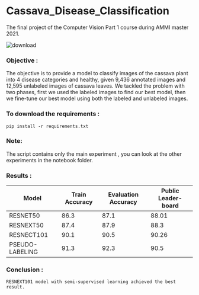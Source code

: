 # Cassava_Disease_Classification
The final project of the Computer Vision Part 1 course during AMMI master 2021.

![download](https://user-images.githubusercontent.com/45710249/135855772-bd28cd86-4a16-4ce8-8fc8-e0315d94ab82.jpeg)

### Objective :

The objective is to provide a model to classify images of the cassava plant
into 4 disease categories and healthy, given 9,436 annotated images and 12,595
unlabeled images of cassava leaves. We tackled the problem with two phases, first we used the labeled images to find
our best model, then we fine-tune our best model using both the labeled and
unlabeled images.

### To download the requirements :
```pip install -r requirements.txt```


### Note:

The script contains only the main experiment , you can look at the other experiments in the notebook folder.

### Results :

Model| Train Accuracy| Evaluation Accuracy |Public Leader-board |
------------ | -------------|---------------|-------------------|
RESNET50| 86.3 |   87.1     |      88.01    |              
RESNEXT50| 87.4|   87.9   |    88.3     |
RESNECT101| 90.1|   90.5   |     90.26    |
PSEUDO-LABELING|91.3| 92.3  |   90.5 |


### Conclusion :
```RESNEXT101 model with semi-supervised learning achieved the best result.```
